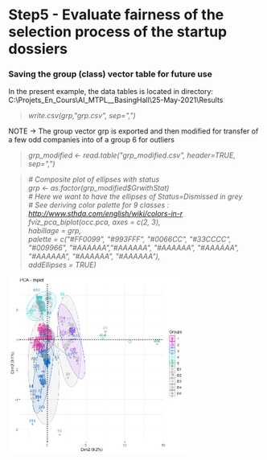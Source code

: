 # Step5 - Evaluate fairness of the selection process of the startup dossiers

### Saving the group (class) vector table for future use
In the present example, the data tables is located in directory: C:\Projets_En_Cours\AI_MTPL__BasingHall\25-May-2021\Results

> <em>write.csv(grp,"grp.csv", sep=",")</em><br>

NOTE -> The group vector grp is exported and then modified for transfer of a few odd companies into of a group 6 for outliers

> <em>grp_modified <- read.table("grp_modified.csv", header=TRUE, sep=",")</em>

> <em>\# Composite plot of ellipses with status</em><br>
> <em>grp <- as.factor(grp_modified$GrwithStat)</em><br>
> <em>\# Here we want to have the ellipses of Status=Dismissed in grey</em><br>
> <em>\# See deriving color palette for 9 classes : http://www.sthda.com/english/wiki/colors-in-r</em><br>
> <em>fviz_pca_biplot(occ.pca, axes = c(2, 3),</em><br> 
> <em>		habillage = grp,</em><br>
> <em>		palette = c("#FF0099", "#993FFF", "#0066CC", "#33CCCC", "#009966", "#AAAAAA","#AAAAAA", "#AAAAAA", "#AAAAAA", "#AAAAAA", "#AAAAAA", "#AAAAAA"),</em><br>
> <em>             	addEllipses = TRUE)</em><br>

<img src="Biplot_Modified+Ellipse_bh_occ.pca.23_K-means_5 groups+Status.png" alt="drawing" width="70%"/>

